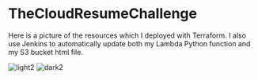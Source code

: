 ﻿# TheCloudResumeChallenge
 Here is a picture of the resources which I deployed with Terraform. I also use Jenkins to automatically update both my Lambda Python function and my S3 bucket html file.
 

![light2](https://user-images.githubusercontent.com/115580347/231020823-b51e51e3-fab8-4982-acf3-db9ed144af65.PNG#gh-light-mode-only)
![dark2](https://user-images.githubusercontent.com/115580347/231020828-351080f8-1ba9-4ea4-aeec-e1fc446a7b11.PNG#gh-dark-mode-only)
